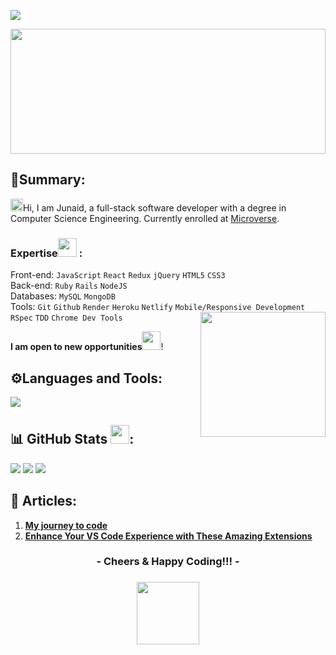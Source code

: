 
![](https://komarev.com/ghpvc/?username=iamsjunaid)<br>

<div align="center">
<img src="https://github.com/iamsjunaid/iamsjunaid/assets/61676854/13e353d3-9c5a-44c1-a7e1-c9d9780c8008" width="100%" height="200px">
</div>

## 📇Summary:
<img src="https://github.com/iamsjunaid/iamsjunaid/assets/61676854/2cc096a2-7766-45e2-8f14-925ae82e6bc9"  width="20" height="20">Hi, I am Junaid, a full-stack software developer with a degree in Computer Science Engineering. Currently enrolled at [Microverse](https://www.microverse.org/).<be>

### Expertise<img src="https://github.com/iamsjunaid/iamsjunaid/assets/61676854/c681d696-93a8-4a54-ab5a-8519798ec7f4"  width="30" height="30"> : <br>

  Front-end: `JavaScript` `React` `Redux` `jQuery` `HTML5` `CSS3`<br>
  Back-end: `Ruby` `Rails` `NodeJS`<br>
  Databases: `MySQL` `MongoDB`<br>
  Tools: `Git` `Github` `Render` `Heroku` `Netlify` `Mobile/Responsive Development` `RSpec` `TDD` `Chrome Dev Tools` <be>
<img align="right" width="200" height="200" src="https://media.giphy.com/media/90EOT1pnHrxr1GAoSR/giphy.gif">

**I am open to new opportunities**<img src="https://github.com/iamsjunaid/iamsjunaid/assets/61676854/0eb2a8cb-48e5-48bc-9e67-640f5b7c26b7"  width="30" height="30">!


## ⚙️Languages and Tools:
 <a href="https://skillicons.dev">
    <img src="https://skillicons.dev/icons?i=react,redux,threejs,tailwind,javascript,bootstrap,rails,ruby,nodejs,git,mongodb,mysql,postgres" />
</a>

## 📊 GitHub Stats <img src="https://github.com/iamsjunaid/iamsjunaid/assets/61676854/b50787a1-a81b-4aea-832e-a6f945c7e4b9"  width="30" height="30">:

<img src="https://github-readme-stats.vercel.app/api?username=iamsjunaid&theme=vue-dark&show_icons=true&hide_border=true&count_private=true">
<img src="https://github-readme-streak-stats.herokuapp.com/?user=iamsjunaid&theme=vue-dark&hide_border=true">
<img src="https://github-readme-stats.vercel.app/api/top-langs/?username=iamsjunaid&theme=vue-dark&show_icons=true&hide_border=true&layout=compact">

## 📑 Articles:

1. [**My journey to code**](https://medium.com/@sjunaid626/how-did-i-get-into-software-development-bf794450567f)
2. [**Enhance Your VS Code Experience with These Amazing Extensions**](https://medium.com/@sjunaid626/enhance-your-vs-code-experience-with-these-amazing-extensions-10776642d56e)

<div align="center">
  <h3>- Cheers & Happy Coding!!! -<h3>
  <img src="https://github.com/iamsjunaid/iamsjunaid/assets/61676854/a68d2de0-1aae-4c22-a131-894885f5a1dd"  width="100" height="100">
</div>

